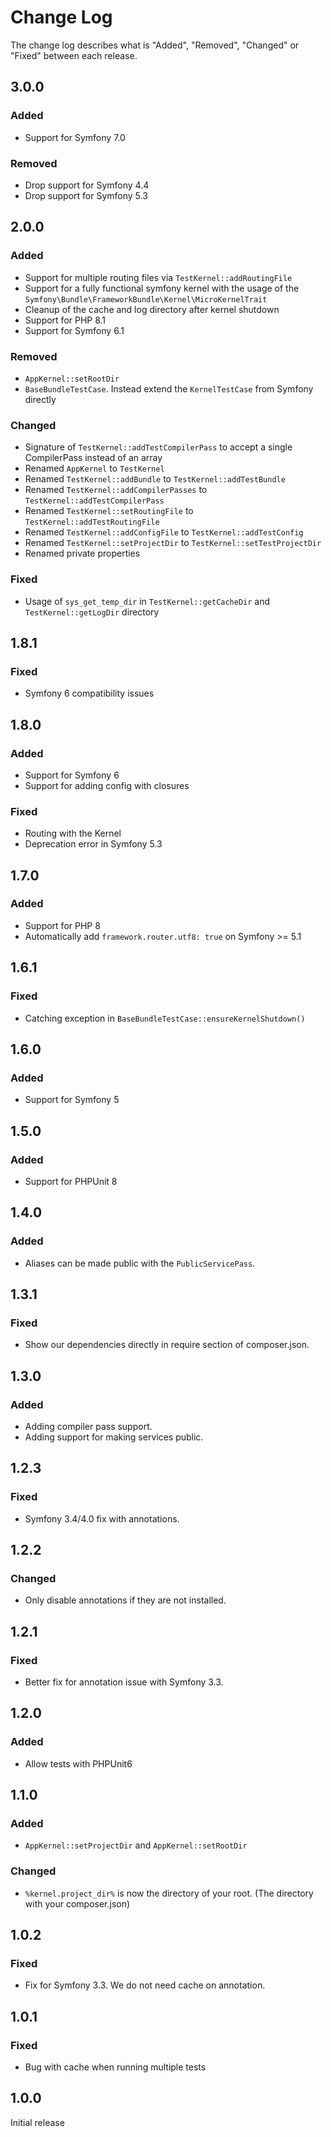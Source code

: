 # Change Log

The change log describes what is "Added", "Removed", "Changed" or "Fixed" between each release.

## 3.0.0

### Added

- Support for Symfony 7.0

### Removed

- Drop support for Symfony 4.4
- Drop support for Symfony 5.3

## 2.0.0

### Added

- Support for multiple routing files via `TestKernel::addRoutingFile`
- Support for a fully functional symfony kernel with the usage of the `Symfony\Bundle\FrameworkBundle\Kernel\MicroKernelTrait`
- Cleanup of the cache and log directory after kernel shutdown
- Support for PHP 8.1
- Support for Symfony 6.1

### Removed

- `AppKernel::setRootDir`
- `BaseBundleTestCase`. Instead extend the `KernelTestCase` from Symfony directly

### Changed

- Signature of `TestKernel::addTestCompilerPass` to accept a single CompilerPass instead of an array
- Renamed `AppKernel` to `TestKernel`
- Renamed `TestKernel::addBundle` to `TestKernel::addTestBundle`
- Renamed `TestKernel::addCompilerPasses` to `TestKernel::addTestCompilerPass`
- Renamed `TestKernel::setRoutingFile` to `TestKernel::addTestRoutingFile`
- Renamed `TestKernel::addConfigFile` to `TestKernel::addTestConfig`
- Renamed `TestKernel::setProjectDir` to `TestKernel::setTestProjectDir`
- Renamed private properties

### Fixed

- Usage of `sys_get_temp_dir` in `TestKernel::getCacheDir` and `TestKernel::getLogDir` directory

## 1.8.1

### Fixed

- Symfony 6 compatibility issues

## 1.8.0

### Added

- Support for Symfony 6
- Support for adding config with closures

### Fixed

- Routing with the Kernel
- Deprecation error in Symfony 5.3

## 1.7.0

### Added

- Support for PHP 8
- Automatically add `framework.router.utf8: true` on Symfony >= 5.1

## 1.6.1

### Fixed

- Catching exception in `BaseBundleTestCase::ensureKernelShutdown()`

## 1.6.0

### Added

- Support for Symfony 5

## 1.5.0

### Added

- Support for PHPUnit 8

## 1.4.0

### Added

- Aliases can be made public with the `PublicServicePass`.

## 1.3.1

### Fixed

- Show our dependencies directly in require section of composer.json.

## 1.3.0

### Added

- Adding compiler pass support.
- Adding support for making services public.

## 1.2.3

### Fixed

- Symfony 3.4/4.0 fix with annotations.

## 1.2.2

### Changed

- Only disable annotations if they are not installed.

## 1.2.1

### Fixed

- Better fix for annotation issue with Symfony 3.3.

## 1.2.0

### Added

- Allow tests with PHPUnit6

## 1.1.0

### Added

- `AppKernel::setProjectDir` and `AppKernel::setRootDir`

### Changed

- `%kernel.project_dir%` is now the directory of your root. (The directory with your composer.json)

## 1.0.2

### Fixed

- Fix for Symfony 3.3. We do not need cache on annotation.

## 1.0.1

### Fixed

- Bug with cache when running multiple tests

## 1.0.0

Initial release
